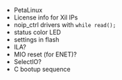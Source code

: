 
- PetaLinux 
- License info for Xil IPs
- noip_ctrl drivers with `while read();`
- status color LED
- settings in flash
- ILA?
- MIO reset (for ENET)?
- SelectIO?
- C bootup sequence
